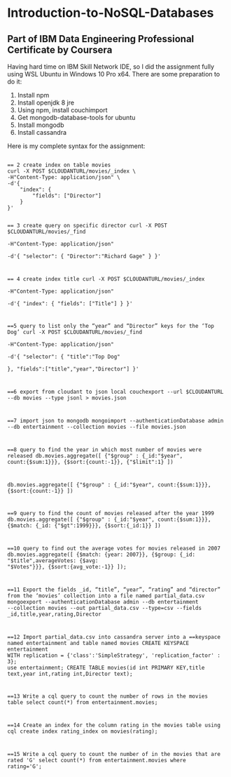 # Introduction-to-NoSQL-Databases
## Part of IBM Data Engineering Professional Certificate by Coursera

<p>Having hard time on IBM Skill Network IDE, so I did the assignment fully using WSL Ubuntu in Windows 10 Pro x64. There are some preparation to do it:</p>
<ol>
  <li>Install npm</li>
  <li>Install openjdk 8 jre</li>
  <li>Using npm, install couchimport</li>
  <li>Get mongodb-database-tools for ubuntu</li>
  <li>Install mongodb</li>
  <li>Install cassandra</li>
</ol> 

<p>Here is my complete syntax for the assignment:</p>
<code>
== 2 create index on table movies
curl -X POST $CLOUDANTURL/movies/_index \
-H"Content-Type: application/json" \
-d'{
    "index": {
        "fields": ["Director"]
    }
}'

== 3 create query on specific director
curl -X POST $CLOUDANTURL/movies/_find \
-H"Content-Type: application/json" \
-d'{ 
    "selector":
        {
            "Director":"Richard Gage"
        }
    }'

== 4 create index title
curl -X POST $CLOUDANTURL/movies/_index \
-H"Content-Type: application/json" \
-d'{
    "index": {
        "fields": ["Title"]
    }
}'

==5 query to list only the “year” and “Director” keys for the ‘Top Dog’
curl -X POST $CLOUDANTURL/movies/_find \
-H"Content-Type: application/json" \
-d'{ "selector":
        {
            "title":"Top Dog"    
        },
	"fields":["title","year","Director"]
    }'


==6 export from cloudant to json local
couchexport --url $CLOUDANTURL --db movies --type jsonl > movies.json

==7 import json to mongodb
mongoimport --authenticationDatabase admin --db entertainment --collection movies --file movies.json

==8 query to find the year in which most number of movies were released
db.movies.aggregate([
    {"$group" : {_id:"$year", count:{$sum:1}}},
    {$sort:{count:-1}},
    {"$limit":1}
])

db.movies.aggregate([
    {"$group" : {_id:"$year", count:{$sum:1}}},
    {$sort:{count:-1}}
])

==9 query to find the count of movies released after the year 1999
db.movies.aggregate([
    {"$group" : {_id:"$year", count:{$sum:1}}},
	{$match: {_id: {"$gt":1999}}},
    {$sort:{_id:1}}
])

==10 query to find out the average votes for movies released in 2007
db.movies.aggregate([
  {$match: {year: 2007}},
  {$group: {_id: "$title",averageVotes: {$avg: "$Votes"}}},
  {$sort:{avg_vote:-1}}
]);

==11 Export the fields _id, “title”, “year”, “rating” and “director” from the ‘movies’ collection into a file named partial_data.csv
mongoexport --authenticationDatabase admin --db entertainment --collection movies --out partial_data.csv --type=csv --fields _id,title,year,rating,Director

==12 Import partial_data.csv into cassandra server into a 
==keyspace named entertainment and table named movies
CREATE KEYSPACE entertainment WITH replication = {'class':'SimpleStrategy', 'replication_factor' : 3};
use entertainment; 
CREATE TABLE movies(id int PRIMARY KEY,title text,year int,rating int,Director text);

==13 Write a cql query to count the number of rows in the movies table
select count(*) from entertainment.movies;

==14 Create an index for the column rating in the movies table using cql
create index rating_index on movies(rating);

==15 Write a cql query to count the number of in the movies that are rated 'G'
select count(*) from entertainment.movies where rating='G';

</code>
